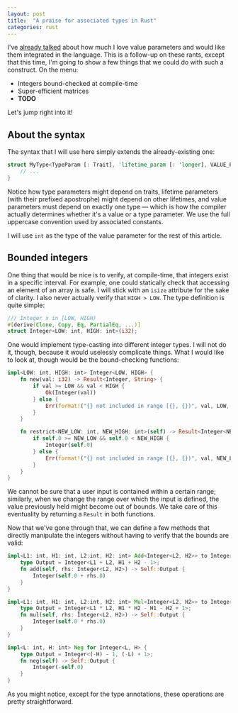 ```yaml
---
layout: post
title:  "A praise for associated types in Rust"
categories: rust
---
```


I've [already talked](/rust/typechecked-matrix) about how much I love value
parameters and would like them integrated in the language. This is a follow-up
on these rants, except that this time, I'm going to show a few things that we
could do with such a construct. On the menu:

* Integers bound-checked at compile-time
* Super-efficient matrices
* __TODO__

Let's jump right into it!


## About the syntax

The syntax that I will use here simply extends the already-existing one:

```rust
struct MyType<TypeParam [: Trait], 'lifetime_param [: 'longer], VALUE_PARAM : Type> {
    // ...
}
```

Notice how type parameters might depend on traits, lifetime parameters (with
their prefixed apostrophe) might depend on other lifetimes, and value parameters
must depend on exactly one type &mdash; which is how the compiler actually
determines whether it's a value or a type parameter. We use the full uppercase
convention used by associated constants.

I will use `int` as the type of the value parameter for the rest of this article.


## Bounded integers

One thing that would be nice is to verify, at compile-time, that integers exist
in a specific interval. For example, one could statically check that accessing
an element of an array is safe. I will stick with an `isize` attribute for the
sake of clarity. I also never actually verify that `HIGH > LOW`. The type
definition is quite simple:

```rust
/// Integer x in [LOW, HIGH)
#[derive(Clone, Copy, Eq, PartialEq, ...)]
struct Integer<LOW: int, HIGH: int>(i32);
```

One would implement type-casting into different integer types. I will not do it,
though, because it would uselessly complicate things. What I would like to look
at, though would be the bound-checking functions:

```rust
impl<LOW: int, HIGH: int> Integer<LOW, HIGH> {
    fn new(val: i32) -> Result<Integer, String> {
        if val >= LOW && val < HIGH {
            Ok(Integer(val))
        } else {
            Err(format!("{} not included in range [{}, {})", val, LOW, HIGH))
        }
    }

    fn restrict<NEW_LOW: int, NEW_HIGH: int>(self) -> Result<Integer<NEW_LOW, NEW_HIGH>, String> {
        if self.0 >= NEW_LOW && self.0 < NEW_HIGH {
            Integer(self.0)
        } else {
            Err(format!("{} not included in range [{}, {})", val, NEW_LOW, NEW_HIGH))
        }
    }
}
```

We cannot be sure that a user input is contained within a certain range;
similarly, when we change the range over which the input is defined, the value
previously held might become out of bounds. We take care of this eventuality by
returning a `Result` in both functions.

Now that we've gone through that, we can define a few methods that directly
manipulate the integers without having to verify that the bounds are valid:

```rust
impl<L1: int, H1: int, L2:int, H2: int> Add<Integer<L2, H2>> to Integer<H1, L1> {
    type Output = Integer<L1 + L2, H1 + H2 - 1>;
    fn add(self, rhs: Integer<L2, H2>) -> Self::Output {
        Integer(self.0 + rhs.0)
    }
}

impl<L1: int, H1: int, L2:int, H2: int> Mul<Integer<L2, H2>> to Integer<H1, L1> {
    type Output = Integer<L1 * L2, H1 * H2 - H1 - H2 + 1>;
    fn mul(self, rhs: Integer<L2, H2>) -> Self::Output {
        Integer(self.0 * rhs.0)
    }
}

impl<L: int, H: int> Neg for Integer<L, H> {
    type Output = Integer<(-H) - 1, (-L) + 1>;
    fn neg(self) -> Self::Output {
        Integer(-self.0)
    }
}
```

As you might notice, except for the type annotations, these operations are
pretty straightforward.
